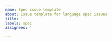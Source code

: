 ```yaml
---
name: Spec issue template
about: Issue template for language spec issues
title: ''
labels: spec
assignees: ''

---
```

